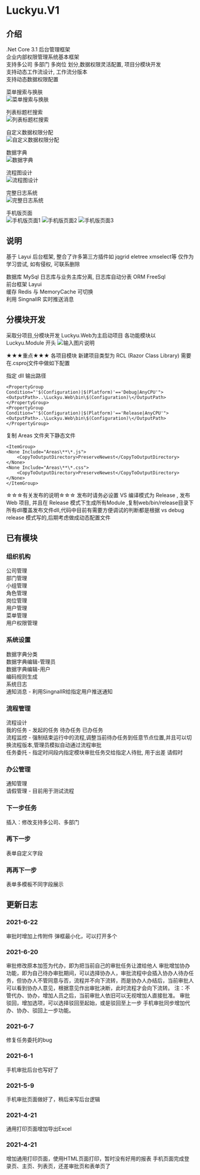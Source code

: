 # Luckyu.V1

## 介绍
.Net Core 3.1 后台管理框架    
企业内部权限管理系统基本框架    
支持多公司 多部门 多岗位 划分,数据权限灵活配置, 项目分模块开发    
支持动态工作流设计, 工作流分版本    
支持动态数据权限配置    

菜单搜索与换肤  
![菜单搜索与换肤](./mdimage/1.gif)

列表标题栏搜索  
![列表标题栏搜索](./mdimage/2.gif)

自定义数据权限分配  
![自定义数据权限分配](./mdimage/12.jpg)

数据字典  
![数据字典](./mdimage/11.jpg)

流程图设计  
![流程图设计](./mdimage/3.jpeg)

完整日志系统  
![完整日志系统](./mdimage/6.jpg)

手机版页面  
![手机版页面1](./mdimage/21.jpg)
![手机版页面2](./mdimage/22.jpg)
![手机版页面3](./mdimage/23.jpg)

## 说明
基于 Layui 后台框架, 整合了许多第三方插件如 jqgrid eletree xmselect等
仅作为学习尝试, 如有侵权, 可联系删除

数据库 MySql  日志库与业务主库分离, 日志库自动分表
ORM FreeSql  
前台框架 Layui   
缓存 Redis 与 MemoryCache 可切换  
利用 SingnalIR 实时推送消息  

## 分模块开发
采取分项目,分模块开发
Luckyu.Web为主启动项目
各功能模块以 Luckyu.Module 开头
![输入图片说明](./mdimage/4.jpeg)

★★★重点★★★
各项目模块 新建项目类型为 RCL (Razor Class Library)
需要在.csproj文件中做如下配置

指定 dll 输出路径
```
<PropertyGroup Condition="'$(Configuration)|$(Platform)'=='Debug|AnyCPU'">
<OutputPath>..\Luckyu.Web\bin\$(Configuration)\</OutputPath>
</PropertyGroup>
<PropertyGroup Condition="'$(Configuration)|$(Platform)'=='Release|AnyCPU'">
<OutputPath>..\Luckyu.Web\bin\$(Configuration)\</OutputPath>
</PropertyGroup>
```

复制 Areas 文件夹下静态文件
```
<ItemGroup>
<None Include="Areas\**\*.js">
    <CopyToOutputDirectory>PreserveNewest</CopyToOutputDirectory>
</None>
<None Include="Areas\**\*.css">
    <CopyToOutputDirectory>PreserveNewest</CopyToOutputDirectory>
</None>
</ItemGroup>

```

☆☆☆有关发布的说明☆☆☆
发布时请务必设置 VS 编译模式为 Release , 发布 Web 项目, 并且在 Release 模式下生成所有Module ,复制web/bin/release目录下所有dll覆盖发布文件dll,代码中目前有需要方便调试的判断都是根据 vs debug  release 模式写的,后期考虑做成动态配置文件

## 已有模块
### 组织机构  
公司管理   
部门管理   
小组管理   
角色管理   
岗位管理   
用户管理   
菜单管理   
用户权限管理   

### 系统设置     
数据字典分类    
数据字典编辑-管理员    
数据字典编辑-用户    
编码规则生成  
系统日志  
通知消息 - 利用SingnalIR给指定用户推送通知 

### 流程管理    
流程设计    
我的任务 - 发起的任务 待办任务 已办任务   
流程监控 - 强制结束运行中的流程,调整当前待办任务到任意节点位置,并且可以切换流程版本,管理员模拟自动通过流程审批   
任务委托 - 指定时间段内指定模块审批任务交给指定人待批, 用于出差 请假时   

### 办公管理    
通知管理    
请假管理 - 目前用于测试流程   

### 下一步任务
插入：修改支持多公司、多部门

### 再下一步
表单自定义字段

### 再再下一步
表单多模板不同字段展示

## 更新日志
### 2021-6-22
审批时增加上传附件
弹框最小化，可以打开多个

### 2021-6-20
审批修改原本加签为代办，即为把当前自己的审批任务让渡给他人
审批增加协办功能，即为自己待办审批期间，可以选择协办人，审批流程中会插入协办人待办任务，但协办人不管同意与否，流程并不向下流转，而是协办人办结后，当前审批人可以看到协办人意见，根据意见作出审批决断，此时流程才会向下流转。
注：不管代办、协办，增加人员之后，当前审批人依旧可以无视增加人直接批准。
审批驳回，增加选项，可以选择驳回至起始，或是驳回至上一步
手机审批同步增加代办、协办、驳回上一步功能。

### 2021-6-7
修复任务委托的bug

### 2021-6-1
手机审批后台也写好了

### 2021-5-9 
手机审批页面做好了，稍后来写后台逻辑

### 2021-4-21 
通用打印页面增加导出Excel

### 2021-4-21 
增加通用打印页面，使用HTML页面打印，暂时没有好用的报表
手机页面完成登录页、主页、列表页，还差审批页和表单页了


